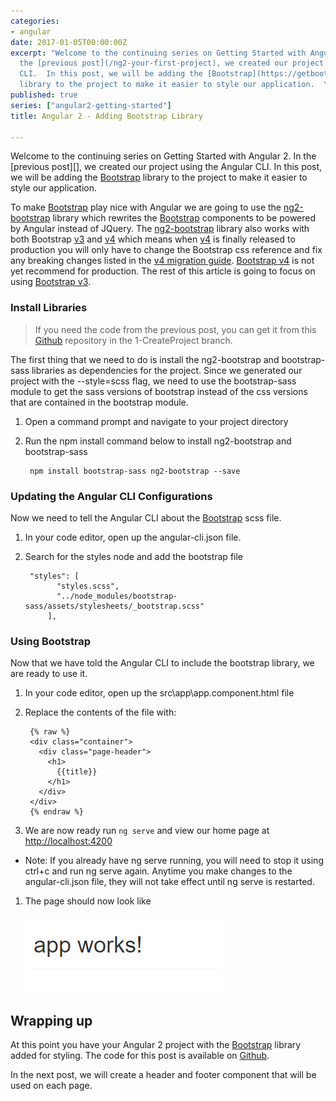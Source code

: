 ```yaml
---
categories:
- angular
date: 2017-01-05T00:00:00Z
excerpt: "Welcome to the continuing series on Getting Started with Angular 2.  In
  the [previous post](/ng2-your-first-project), we created our project using the Angular
  CLI.  In this post, we will be adding the [Bootstrap](https://getbootstrap.com/)
  library to the project to make it easier to style our application.  \n"
published: true
series: ["angular2-getting-started"]
title: Angular 2 - Adding Bootstrap Library

---
```


Welcome to the continuing series on Getting Started with Angular 2.  In the [previous post][], we created our project using the Angular CLI.  In this post, we will be adding the [Bootstrap](https://getbootstrap.com/) library to the project to make it easier to style our application.  

To make [Bootstrap](https://getbootstrap.com/) play nice with Angular we are going to use the [ng2-bootstrap](https://valor-software.com/ng2-bootstrap/) library which rewrites the [Bootstrap](https://getbootstrap.com/) components to be powered by Angular instead of JQuery.  The [ng2-bootstrap](https://valor-software.com/ng2-bootstrap/) library also works with both Bootstrap [v3](https://getbootstrap.com) and [v4](http://v4-alpha.getbootstrap.com/) which means when [v4](http://v4-alpha.getbootstrap.com/) is finally released to production you will only have to change the Bootstrap css reference and fix any breaking changes listed in the [v4 migration guide](http://v4-alpha.getbootstrap.com/migration/).  [Bootstrap v4](http://v4-alpha.getbootstrap.com/) is not yet recommend for production.  The rest of this article is going to focus on using [Bootstrap v3](https://getbootstrap.com/).

### Install Libraries

> If you need the code from the previous post, you can get it from this [Github](https://github.com/digitaldrummerj/angular2-getting-started) repository in the 1-CreateProject branch.  

The first thing that we need to do is install the ng2-bootstrap and bootstrap-sass libraries as dependencies for the project.  Since we generated our project with the --style=scss flag, we need to use the bootstrap-sass module to get the sass versions of bootstrap instead of the css versions that are contained in the bootstrap module.

1. Open a command prompt and navigate to your project directory
1. Run the npm install command below to install ng2-bootstrap and bootstrap-sass

        npm install bootstrap-sass ng2-bootstrap --save

### Updating the Angular CLI Configurations

Now we need to tell the Angular CLI about the [Bootstrap](https://getbootstrap.com/) scss file.

1. In your code editor, open up the angular-cli.json file.
1. Search for the styles node and add the bootstrap file

        "styles": [
              "styles.scss",
              "../node_modules/bootstrap-sass/assets/stylesheets/_bootstrap.scss"
            ],


### Using Bootstrap 

Now that we have told the Angular CLI to include the bootstrap library, we are ready to use it.

1. In your code editor, open up the src\app\app.component.html file
1. Replace the contents of the file with:

        {% raw %}
        <div class="container">
          <div class="page-header">
            <h1>
              {{title}}
            </h1>
          </div>
        </div>
        {% endraw %}
        
1. We are now ready run `ng serve` and view our home page at [http://localhost:4200](http://localhost:4200)
  * Note: If you already have ng serve running, you will need to stop it using ctrl+c and run ng serve again. Anytime you make changes to the angular-cli.json file, they will not take effect until ng serve is restarted.

1. The page should now look like

    ![Page with Bootstrap](/images/angular2-add-bootstrap/view-page.png)


## Wrapping up

At this point you have your Angular 2 project with the [Bootstrap](https://getbootstrap.com/) library added for styling.  The code for this post is available on [Github](https://github.com/digitaldrummerj/angular2-getting-started/tree/2-AddBootstrap).  

In the next post, we will create a header and footer component that will be used on each page.
